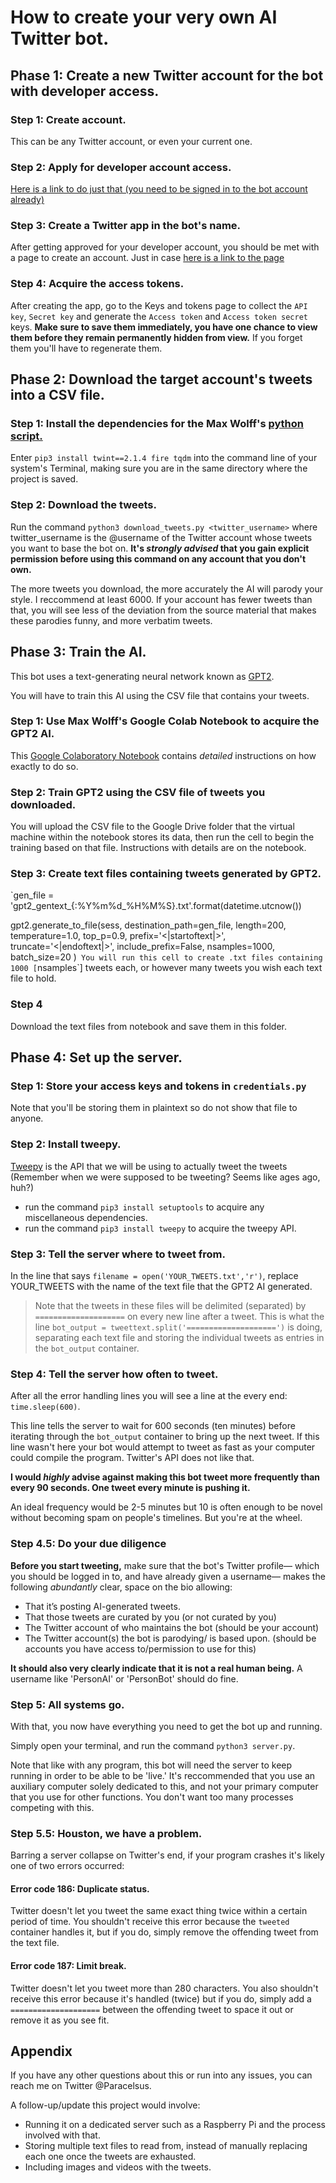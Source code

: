 # How to create your very own AI Twitter bot.

## Phase 1: Create a new Twitter account for the bot with developer access.

### Step 1: Create account.
This can be any Twitter account, or even your current one.

### Step 2: Apply for developer account access.
[Here is a link to do just that (you need to be signed in to the bot account already)](https://developer.twitter.com/en/apply-for-access)

### Step 3: Create a Twitter app in the bot's name. 
After getting approved for your developer account, you should be met with a page to create an account. Just in case [here is a link to the page](https://developer.twitter.com/en/apps)

### Step 4: Acquire the access tokens. 
After creating the app, go to the Keys and tokens page to collect the `API key`, `Secret key` and generate the `Access token` and `Access token secret` keys. **Make sure to save them immediately, you have one chance to view them before they remain permanently hidden from view.** If you forget them you'll have to regenerate them.

## Phase 2: Download the target account's tweets into a CSV file.

### Step 1: Install the dependencies for the Max Wolff's [python script.](https://github.com/minimaxir/download-tweets-ai-text-gen)

Enter `pip3 install twint==2.1.4 fire tqdm` into the command line of your system's Terminal, making sure you are in the same directory where the project is saved.

### Step 2: Download the tweets.

Run the command `python3 download_tweets.py <twitter_username>` where twitter_username is the @username of the Twitter account whose tweets you want to base the bot on. **It's *strongly advised* that you gain explicit permission before using this command on any account that you don't own.**

The more tweets you download, the more accurately the AI will parody your style. I reccommend at least 6000. If your account has fewer tweets than that, you will see less of the deviation from the source material that makes these parodies funny, and more verbatim tweets.

## Phase 3: Train the AI.

This bot uses a text-generating neural network known as [GPT2](https://openai.com/blog/better-language-models/).

You will have to train this AI using the CSV file that contains your tweets. 

### Step 1: Use Max Wolff's Google Colab Notebook to acquire the GPT2 AI.  
This [Google Colaboratory Notebook](https://colab.research.google.com/drive/1qxcQ2A1nNjFudAGN_mcMOnvV9sF_PkEb) contains *detailed* instructions on how exactly to do so. 

### Step 2: Train GPT2 using the CSV file of tweets you downloaded.
You will upload the CSV file to the Google Drive folder that the virtual machine within the notebook stores its data, then run the cell to begin the training based on that file. Instructions with details are on the notebook.

### Step 3: Create text files containing tweets generated by GPT2.
`gen_file = 'gpt2_gentext_{:%Y%m%d_%H%M%S}.txt'.format(datetime.utcnow())

gpt2.generate_to_file(sess,
                      destination_path=gen_file,
                      length=200,
                      temperature=1.0,
                      top_p=0.9,
                      prefix='<|startoftext|>',
                      truncate='<|endoftext|>',
                      include_prefix=False,
                      nsamples=1000,
                      batch_size=20
                      )`
You will run this cell to create .txt files containing 1000 [`nsamples`] tweets each, or however many tweets you wish each text file to hold. 

### Step 4
Download the text files from notebook and save them in this folder.

## Phase 4: Set up the server.

### Step 1: Store your access keys and tokens in `credentials.py`
Note that you'll be storing them in plaintext so do not show that file to anyone.

### Step 2: Install tweepy.
[Tweepy](http://docs.tweepy.org/en/v3.5.0/api.html) is the API that we will be using to actually tweet the tweets (Remember when we were supposed to be tweeting? Seems like ages ago, huh?)

* run the command `pip3 install setuptools` to acquire any miscellaneous dependencies.
* run the command `pip3 install tweepy` to acquire the tweepy API.

### Step 3: Tell the server where to tweet from.

In the line that says `filename = open('YOUR_TWEETS.txt','r')`, replace YOUR_TWEETS with the name of the text file that the GPT2 AI generated.

>Note that the tweets in these files will be delimited (separated) by `====================` on every new line after a tweet. This is what the line `bot_output = tweettext.split('====================')` is doing, separating each text file and storing the individual tweets as entries in the `bot_output` container.

### Step 4: Tell the server how often to tweet.

After all the error handling lines you will see a line at the every end: `time.sleep(600)`.

This line tells the server to wait for 600 seconds (ten minutes) before iterating through the `bot_output` container to bring up the next tweet. If this line wasn't here your bot would attempt to tweet as fast as your computer could compile the program. Twitter's API does not like that. 

**I would *highly* advise against making this bot tweet more frequently than every 90 seconds. One tweet every minute is pushing it.** 

An ideal frequency would be 2-5 minutes but 10 is often enough to be novel without becoming spam on people's timelines. But you're at the wheel.

### Step 4.5: Do your due diligence

**Before you start tweeting,** make sure that the bot's Twitter profile— which you should be logged in to, and have already given a username— makes the following *abundantly* clear, space on the bio allowing:

* That it’s posting AI-generated tweets.
* That those tweets are curated by you (or not curated by you)
* The Twitter account of who maintains the bot (should be your account)
* The Twitter account(s) the bot is parodying/ is based upon. (should be accounts you have access to/permission to use for this)

**It should also very clearly indicate that it is not a real human being.** A username like 'PersonAI' or 'PersonBot' should do fine.

### Step 5: All systems go.

With that, you now have everything you need to get the bot up and running. 

Simply open your terminal, and run the command `python3 server.py`.

Note that like with any program, this bot will need the server to keep running in order to be able to be 'live.' It's reccommended that you use an auxiliary computer solely dedicated to this, and not your primary computer that you use for other functions. You don't want too many processes competing with this.

### Step 5.5: Houston, we have a problem.

Barring a server collapse on Twitter's end, if your program crashes it's likely one of two errors occurred:

#### Error code 186: Duplicate status.

Twitter doesn't let you tweet the same exact thing twice within a certain period of time. You shouldn't receive this error because the `tweeted` container handles it, but if you do, simply remove the offending tweet from the text file.

#### Error code 187: Limit break.

Twitter doesn't let you tweet more than 280 characters. You also shouldn't receive this error because it's handled (twice) but if you do, simply add a `====================` between the offending tweet to space it out or remove it as you see fit.



## Appendix

If you have any other questions about this or run into any issues, you can reach me on Twitter @Paracelsus.

A follow-up/update this project would involve:

* Running it on a dedicated server such as a Raspberry Pi and the process involved with that.
* Storing multiple text files to read from, instead of manually replacing each one once the tweets are exhausted.
* Including images and videos with the tweets.






